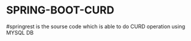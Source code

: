 # SPRING-BOOT-CURD


#springrest is the sourse code which is able to do CURD operation using MYSQL DB 

